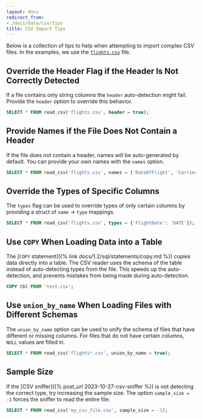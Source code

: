 ```yaml
---
layout: docu
redirect_from:
- /docs/data/csv/tips
title: CSV Import Tips
---
```


Below is a collection of tips to help when attempting to import complex CSV files. In the examples, we use the [`flights.csv`](/data/flights.csv) file.

## Override the Header Flag if the Header Is Not Correctly Detected

If a file contains only string columns the `header` auto-detection might fail. Provide the `header` option to override this behavior.

```sql
SELECT * FROM read_csv('flights.csv', header = true);
```

## Provide Names if the File Does Not Contain a Header

If the file does not contain a header, names will be auto-generated by default. You can provide your own names with the `names` option.

```sql
SELECT * FROM read_csv('flights.csv', names = ['DateOfFlight', 'CarrierName']);
```

## Override the Types of Specific Columns

The `types` flag can be used to override types of only certain columns by providing a struct of `name` → `type` mappings.

```sql
SELECT * FROM read_csv('flights.csv', types = {'FlightDate': 'DATE'});
```

## Use `COPY` When Loading Data into a Table

The [`COPY` statement]({% link docs/1.2/sql/statements/copy.md %}) copies data directly into a table. The CSV reader uses the schema of the table instead of auto-detecting types from the file. This speeds up the auto-detection, and prevents mistakes from being made during auto-detection.

```sql
COPY tbl FROM 'test.csv';
```

## Use `union_by_name` When Loading Files with Different Schemas

The `union_by_name` option can be used to unify the schema of files that have different or missing columns. For files that do not have certain columns, `NULL` values are filled in.

```sql
SELECT * FROM read_csv('flights*.csv', union_by_name = true);
```

## Sample Size

If the [CSV sniffer]({% post_url 2023-10-27-csv-sniffer %}) is not detecting the correct type, try increasing the sample size.
The option `sample_size = -1` forces the sniffer to read the entire file:

```sql
SELECT * FROM read_csv('my_csv_file.csv', sample_size = -1);
```
